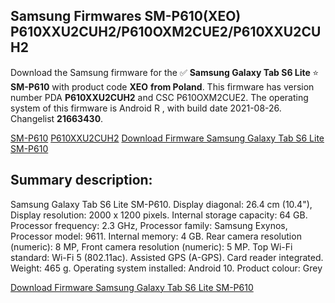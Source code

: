 <h2>Samsung Firmwares SM-P610(XEO) P610XXU2CUH2/P610OXM2CUE2/P610XXU2CUH2</h2>
Download the Samsung firmware for the ✅ <strong>Samsung Galaxy Tab S6 Lite </strong> ⭐ <strong>SM-P610</strong> with product code <strong>XEO</strong> <strong> from Poland</strong>. This firmware has version number PDA <strong>P610XXU2CUH2</strong> and CSC P610OXM2CUE2. The operating system of this firmware is Android R , with build date 2021-08-26. Changelist <strong>21663430</strong>.


[SM-P610](https://samfirm.shop/samsung/model/SM-P610)
[P610XXU2CUH2](https://samfirm.shop/samsung/pda/P610XXU2CUH2)
[Download Firmware Samsung Galaxy Tab S6 Lite SM-P610](https://samfirm.shop/samsung/firmware/452592)
<h2>Summary description:</h2>
<p>Samsung Galaxy Tab S6 Lite SM-P610. Display diagonal: 26.4 cm (10.4"), Display resolution: 2000 x 1200 pixels. Internal storage capacity: 64 GB. Processor frequency: 2.3 GHz, Processor family: Samsung Exynos, Processor model: 9611. Internal memory: 4 GB. Rear camera resolution (numeric): 8 MP, Front camera resolution (numeric): 5 MP. Top Wi-Fi standard: Wi-Fi 5 (802.11ac). Assisted GPS (A-GPS). Card reader integrated. Weight: 465 g. Operating system installed: Android 10. Product colour: Grey</p>


[Download Firmware Samsung Galaxy Tab S6 Lite SM-P610](https://samfirm.shop/samsung/firmware/452592)
